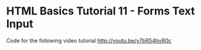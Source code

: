 HTML Basics Tutorial 11 - Forms Text Input
==========================================

Code for the following video tutorial http://youtu.be/y7bR54hvR0c
